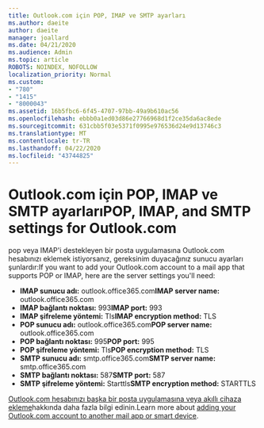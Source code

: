 ```yaml
---
title: Outlook.com için POP, IMAP ve SMTP ayarları
ms.author: daeite
author: daeite
manager: joallard
ms.date: 04/21/2020
ms.audience: Admin
ms.topic: article
ROBOTS: NOINDEX, NOFOLLOW
localization_priority: Normal
ms.custom:
- "780"
- "1415"
- "8000043"
ms.assetid: 16b5fbc6-6f45-4707-97bb-49a9b610ac56
ms.openlocfilehash: ebbb0a1ed03d86e27766968d1f2ce35da6ac8ede
ms.sourcegitcommit: 631cbb5f03e5371f0995e976536d24e9d13746c3
ms.translationtype: MT
ms.contentlocale: tr-TR
ms.lasthandoff: 04/22/2020
ms.locfileid: "43744825"
---
```

# <a name="pop-imap-and-smtp-settings-for-outlookcom"></a><span data-ttu-id="5d7da-102">Outlook.com için POP, IMAP ve SMTP ayarları</span><span class="sxs-lookup"><span data-stu-id="5d7da-102">POP, IMAP, and SMTP settings for Outlook.com</span></span>

<span data-ttu-id="5d7da-103">pop veya IMAP'i destekleyen bir posta uygulamasına Outlook.com hesabınızı eklemek istiyorsanız, gereksinim duyacağınız sunucu ayarları şunlardır:</span><span class="sxs-lookup"><span data-stu-id="5d7da-103">If you want to add your Outlook.com account to a mail app that supports POP or IMAP, here are the server settings you'll need:</span></span>
  
- <span data-ttu-id="5d7da-104">**IMAP sunucu adı:** outlook.office365.com</span><span class="sxs-lookup"><span data-stu-id="5d7da-104">**IMAP server name:** outlook.office365.com</span></span>
- <span data-ttu-id="5d7da-105">**IMAP bağlantı noktası:** 993</span><span class="sxs-lookup"><span data-stu-id="5d7da-105">**IMAP port:** 993</span></span>
- <span data-ttu-id="5d7da-106">**IMAP şifreleme yöntemi:** Tls</span><span class="sxs-lookup"><span data-stu-id="5d7da-106">**IMAP encryption method:** TLS</span></span>
- <span data-ttu-id="5d7da-107">**POP sunucu adı:** outlook.office365.com</span><span class="sxs-lookup"><span data-stu-id="5d7da-107">**POP server name:** outlook.office365.com</span></span>  
- <span data-ttu-id="5d7da-108">**POP bağlantı noktası:** 995</span><span class="sxs-lookup"><span data-stu-id="5d7da-108">**POP port:** 995</span></span>  
- <span data-ttu-id="5d7da-109">**POP şifreleme yöntemi:** Tls</span><span class="sxs-lookup"><span data-stu-id="5d7da-109">**POP encryption method:** TLS</span></span>  
- <span data-ttu-id="5d7da-110">**SMTP sunucu adı:** smtp.office365.com</span><span class="sxs-lookup"><span data-stu-id="5d7da-110">**SMTP server name:** smtp.office365.com</span></span>
- <span data-ttu-id="5d7da-111">**SMTP bağlantı noktası:** 587</span><span class="sxs-lookup"><span data-stu-id="5d7da-111">**SMTP port:** 587</span></span>
- <span data-ttu-id="5d7da-112">**SMTP şifreleme yöntemi:** Starttls</span><span class="sxs-lookup"><span data-stu-id="5d7da-112">**SMTP encryption method:** STARTTLS</span></span>

<span data-ttu-id="5d7da-113">[Outlook.com hesabınızı başka bir posta uygulamasına veya akıllı cihaza ekleme](https://support.office.com/article/73f3b178-0009-41ae-aab1-87b80fa94970?wt.mc_id=Office_Outlook_com_Alchemy)hakkında daha fazla bilgi edinin.</span><span class="sxs-lookup"><span data-stu-id="5d7da-113">Learn more about [adding your Outlook.com account to another mail app or smart device](https://support.office.com/article/73f3b178-0009-41ae-aab1-87b80fa94970?wt.mc_id=Office_Outlook_com_Alchemy).</span></span>